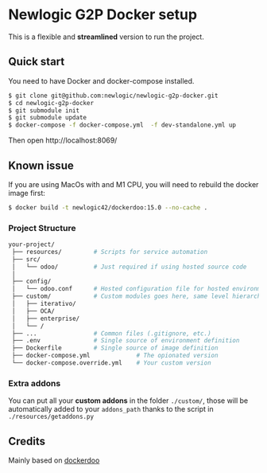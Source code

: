 # Newlogic G2P Docker setup

This is a flexible and **streamlined** version to run the project.


## Quick start

You need to have Docker and docker-compose installed.

```bash
$ git clone git@github.com:newlogic/newlogic-g2p-docker.git
$ cd newlogic-g2p-docker
$ git submodule init
$ git submodule update
$ docker-compose -f docker-compose.yml  -f dev-standalone.yml up
```

Then open http://localhost:8069/


## Known issue

If you are using MacOs with and M1 CPU, you will need to rebuild the docker image first:

```bash
$ docker build -t newlogic42/dockerdoo:15.0 --no-cache .
```


### Project Structure

```bash
your-project/
 ├── resources/         # Scripts for service automation
 ├── src/
 │   └── odoo/          # Just required if using hosted source code
 │
 ├── config/
 │   └── odoo.conf      # Hosted configuration file for hosted environment
 ├── custom/            # Custom modules goes here, same level hierarchy **REQUIRED**
 │   ├── iterativo/
 │   ├── OCA/
 │   ├── enterprise/
 │   └── /
 ├── ...                # Common files (.gitignore, etc.)
 ├── .env               # Single source of environment definition
 ├── Dockerfile         # Single source of image definition
 ├── docker-compose.yml             # The opionated version
 └── docker-compose.override.yml    # Your custom version
```

### Extra addons

You can put all your **custom addons** in the folder `./custom/`, those will be automatically added to your `addons_path` thanks to the script in `./resources/getaddons.py`

## Credits

Mainly based on [dockerdoo](https://github.com/iterativo-git/dockerdoo)
